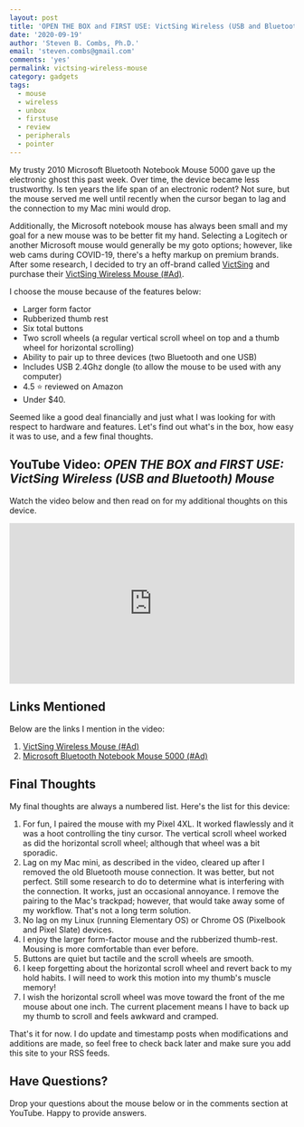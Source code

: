 ```yaml
---
layout: post
title: 'OPEN THE BOX and FIRST USE: VictSing Wireless (USB and Bluetooth) Mouse'
date: '2020-09-19'
author: 'Steven B. Combs, Ph.D.'
email: 'steven.combs@gmail.com'
comments: 'yes'
permalink: victsing-wireless-mouse
category: gadgets
tags:
  - mouse
  - wireless
  - unbox
  - firstuse
  - review
  - peripherals
  - pointer
---
```


My trusty 2010 Microsoft Bluetooth Notebook Mouse 5000 gave up the electronic ghost this past week. Over time, the device became less trustworthy. Is ten years the life span of an electronic rodent? Not sure, but the mouse served me well until recently when the cursor began to lag and the connection to my Mac mini would drop.

Additionally, the Microsoft notebook mouse has always been small and my goal for a new mouse was to be better fit my hand. Selecting a Logitech or another Microsoft mouse would generally be my goto options; however, like web cams during COVID-19, there's a hefty markup on premium brands. After some research, I decided to try an off-brand called [VictSing](https://www.victsing.com/) and purchase their [VictSing Wireless Mouse (#Ad)](https://amzn.to/3mDnPNt).

I choose the mouse because of the features below:

* Larger form factor
* Rubberized thumb rest
* Six total buttons
* Two scroll wheels (a regular vertical scroll wheel on top and a thumb wheel for horizontal scrolling)
* Ability to pair up to three devices (two Bluetooth and one USB)
* Includes USB 2.4Ghz dongle (to allow the mouse to be used with any computer)
* 4.5 ⭐ reviewed on Amazon
* Under $40.

Seemed like a good deal financially and just what I was looking for with respect to hardware and features. Let's find out what's in the box, how easy it was to use, and a few final thoughts.

## YouTube Video: _OPEN THE BOX and FIRST USE: VictSing Wireless (USB and Bluetooth) Mouse_

Watch the video below and then read on for my additional thoughts on this device.

<div style="position:relative;padding-top:56.25%;"><p><iframe src="https://www.youtube.com/embed/G9llLJZb1J0" frameborder="0" allowfullscreen="true" mozallowfullscreen="true" webkitallowfullscreen="true" style="position:absolute;top:0;left:0;width:100%;height:100%;"></iframe></p></div>

## Links Mentioned

Below are the links I mention in the video:

1. [VictSing Wireless Mouse (#Ad)](https://amzn.to/3mDnPNt)
2. [Microsoft Bluetooth Notebook Mouse 5000 (#Ad)](https://amzn.to/33DzQtO)

## Final Thoughts

My final thoughts are always a numbered list. Here's the list for this device:

1. For fun, I paired the mouse with my Pixel 4XL. It worked flawlessly and it was a hoot controlling the tiny cursor. The vertical scroll wheel worked as did the horizontal scroll wheel; although that wheel was a bit sporadic.
2. Lag on my Mac mini, as described in the video, cleared up after I removed the old Bluetooth mouse connection. It was better, but not perfect. Still some research to do to determine what is interfering with the connection. It works, just an occasional annoyance. I remove the pairing to the Mac's trackpad; however, that would take away some of my workflow. That's not a long term solution.
3. No lag on my Linux (running Elementary OS) or Chrome OS (Pixelbook and Pixel Slate) devices.
4. I enjoy the larger form-factor mouse and the rubberized thumb-rest. Mousing is more comfortable than ever before.
5. Buttons are quiet but tactile and the scroll wheels are smooth.
6. I keep forgetting about the horizontal scroll wheel and revert back to my hold habits. I will need to work this motion into my thumb's muscle memory!
7. I wish the horizontal scroll wheel was move toward the front of the me mouse about one inch. The current placement means I have to back up my thumb to scroll and feels awkward and cramped.

That's it for now. I do update and timestamp posts when modifications and additions are made, so feel free to check back later and make sure you add this site to your RSS feeds.

## Have Questions?

Drop your questions about the mouse below or in the comments section at YouTube. Happy to provide answers.
